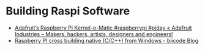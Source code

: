 # Building Raspi Software

* [Adafruit’s Raspberry Pi Kernel-o-Matic #raspberrypi #piday « Adafruit Industries – Makers, hackers, artists, designers and engineers!](http://blog.adafruit.com/2015/01/30/adafruits-raspberry-pi-kernel-o-matic/)
* [Raspberry PI cross building native (C/C++) from Windows - biicode Blog](http://blog.biicode.com/raspberry-pi-cross-building-opengl-glfw-windows/)

